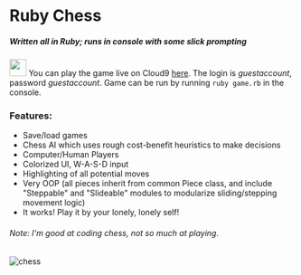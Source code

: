 # Ruby Chess
##### Written all in Ruby; runs in console with some slick prompting

<img src="https://pbs.twimg.com/profile_images/495211744633950209/CvjNepWX.png" width="30" height="30"> You can play the game live on Cloud9 [here](https://ide.c9.io/haseeb_qureshi/ruby-chess). The login is *guestaccount*, password *guestaccount*. Game can be run by running `ruby game.rb` in the console.

### Features:
* Save/load games
* Chess AI which uses rough cost-benefit heuristics to make decisions
* Computer/Human Players
* Colorized UI, W-A-S-D input
* Highlighting of all potential moves
* Very OOP (all pieces inherit from common Piece class, and include "Steppable" and "Slideable" modules to modularize sliding/stepping movement logic)
* It works! Play it by your lonely, lonely self!

###### Note: I'm good at coding chess, not so much at playing.
![chess](http://i.gyazo.com/e8cc96537eb692d9deb70ed227373d30.gif)
